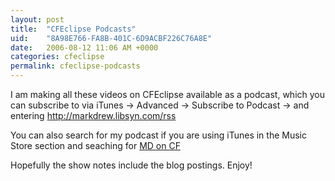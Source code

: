 ```yaml
---
layout: post
title:  "CFEclipse Podcasts"
uid:	"8A98E766-FA8B-401C-6D9ACBF226C76A8E"
date:   2006-08-12 11:06 AM +0000
categories: cfeclipse
permalink: cfeclipse-podcasts
---
```

I am making all these videos on CFEclipse available as a podcast, which you can subscribe to via iTunes -> Advanced -> Subscribe to Podcast -> and entering <a href="http://markdrew.libsyn.com/rss">http://markdrew.libsyn.com/rss</a>

You can also search for my podcast if you are using iTunes in the Music Store section and seaching for <a href="http://phobos.apple.com/WebObjects/MZStore.woa/wa/viewPodcast?id=152536611&s=143444">MD on CF</a> 

Hopefully the show notes include the blog postings. Enjoy!